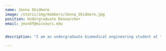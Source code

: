 ```yaml
---
name: Jenna Skidmore
image: /static/img/members/Jenna_Skidmore.jpg
position: Undergraduate Researcher
email: jmsn8f@missouri.edu


description: "I am an undergraduate biomedical engineering student at the University of Missouri-Columbia. I chose to assist with research involving nutrition because I am interested in how the use of different foods can optimize human health. I hope to apply the experience that I gain in research in my future career as a biomedical engineer to understand the many different factors of human wellness."

---
```

